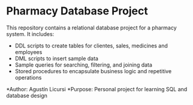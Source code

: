 # Pharmacy Database Project

This repository contains a relational database project for a pharmacy system. It includes:
- DDL scripts to create tables for clientes, sales, medicines and employees
- DML scripts to insert sample data
- Sample queries for searching, filtering, and joining data
- Stored procedures to encapsulate business logic and repetitive operations

*Author: Agustín Licursi
*Purpose: Personal project for learning SQL and database design